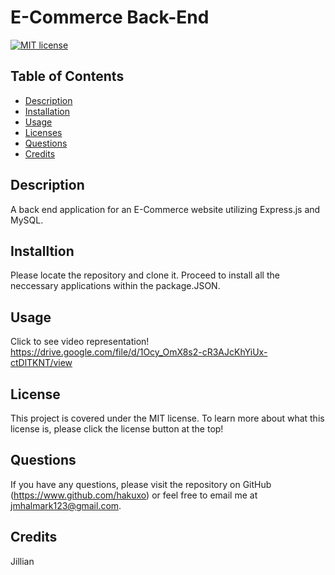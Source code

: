 # E-Commerce Back-End

  [![MIT license](https://img.shields.io/badge/License-MIT-blue.svg)](https://www.mit.edu/~amini/LICENSE.md)
  ## Table of Contents
  * [Description](#description)
  * [Installation](#installation)
  * [Usage](#usage)
  * [Licenses](#licenses)
  * [Questions](#questions)
  * [Credits](#questions)
  
  ## Description
  A back end application for an E-Commerce website utilizing Express.js and MySQL.

  ## Installtion
  Please locate the repository and clone it. Proceed to install all the neccessary applications within the package.JSON.

  ## Usage 
  Click to see video representation! https://drive.google.com/file/d/1Ocy_OmX8s2-cR3AJcKhYiUx-ctDlTKNT/view
  

  ## License 
 This project is covered under the MIT license. To learn more about what this license is, please click the license button at the top!


  ## Questions 
 If you have any questions, please visit the repository on GitHub (https://www.github.com/hakuxo) or feel free to email me at jmhalmark123@gmail.com.

  ## Credits
  Jillian
